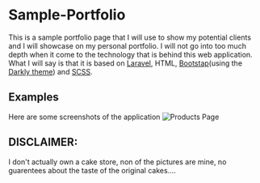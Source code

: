 # Sample-Portfolio
This is a sample portfolio page that I will use to show my potential clients and I will showcase on my personal portfolio.
I will not go into too much depth when it come to the technology that is behind this web application. What I will say is that it is based on [Laravel](https://laravel.com/), HTML, [Bootstap](http://getbootstrap.com/)(using the [Darkly theme](https://bootswatch.com/darkly/)) and [SCSS](http://sass-lang.com/).

## Examples
Here are some screenshots of the application
![Products Page](https://cloud.githubusercontent.com/assets/11287972/20869568/768d6a92-ba75-11e6-9ef1-5f0cb0e69620.png)

## DISCLAIMER:
I don't actually own a cake store, non of the pictures are mine, no guarentees about the taste of the original cakes....
